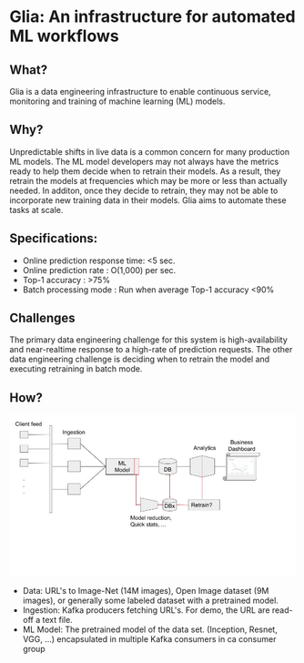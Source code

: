 # Glia: An infrastructure for automated ML workflows  

## What?
Glia is a data engineering infrastructure to enable continuous service, monitoring and training of machine learning (ML) models.

## Why?
Unpredictable shifts in live data is a common concern for many production ML models. The ML model developers may not always have the metrics ready to help them decide when to retrain their models. As a result, they retrain the models at frequencies which may be more or less than actually needed. In additon, once they decide to retrain, they may not be able to incorporate new training data in their models. Glia aims to automate these tasks at scale.

## Specifications:
* Online prediction response time: <5 sec.
* Online prediction rate         : O(1,000) per sec.
* Top-1 accuracy                 : >75%
* Batch processing mode          : Run when average Top-1 accuracy <90%

## Challenges

The primary data engineering challenge for this system is high-availability and near-realtime response to a high-rate of prediction requests. The other data engineering challenge is deciding when to retrain the model and executing retraining in batch mode. 



## How?

![Proposed architecture](./arch.jpg)

* Data: URL's to Image-Net (14M images), Open Image dataset (9M images), or generally some labeled dataset with a pretrained model. 
* Ingestion: Kafka producers fetching URL's. For demo, the URL are read-off a text file.
* ML Model: The pretrained model of the data set. (Inception, Resnet, VGG, ...) encapsulated in multiple Kafka consumers in ca consumer group


